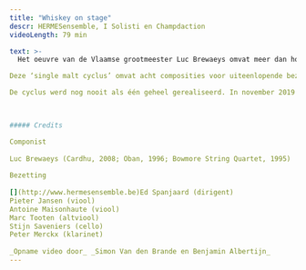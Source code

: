 ```yaml
---
title: "Whiskey on stage"
descr: HERMESensemble, I Solisti en Champdaction
videoLength: 79 min 

text: >-
  Het oeuvre van de Vlaamse grootmeester Luc Brewaeys omvat meer dan honderd werken voor de meest uiteenlopende bezettingen van solowerken, over opera en muziektheater, tot ensemblewerken en composities voor groot symfonisch orkest, al dan niet met muzikale elektronica. Het is echter niet eenvoudig in dit geheel consistente lijnen of cycli te ontdekken – reeksen die thematisch of inhoudelijk met mekaar in verband staan. Een uitzondering hierop vormen acht werken die Brewaeys componeerde in de lange tijdspanne 1991 – 2009 die alleen expliciet refereren aan Schotse single malt whisky’s.

Deze ‘single malt cyclus’ omvat acht composities voor uiteenlopende bezettingen. Ze worden gekenmerkt door een pure, oorspronkelijke hoge energie; voor de kenner een rijk gelaagde smaaksensatie van de meest uiteenlopend thema’s, tempi en spectra, voor de geïnteresseerde leek een aangenaam gevoel van rush waar je een klein beetje tipsy van wordt.

De cyclus werd nog nooit als één geheel gerealiseerd. In november 2019 werken Antwerp Symphony Orchestra, Champdaction, HERMESensemble, I Solisti en Koninklijk Conservatorium Antwerpen (AP Hogeschool) samen om in een reeks concerten de hele cyclus van acht werken samen te brengen tijdens één muzikale week.

‍

##### Credits

Componist  
  
Luc Brewaeys (Cardhu, 2008; Oban, 1996; Bowmore String Quartet, 1995)  
  
Bezetting  
  
[‍](http://www.hermesensemble.be)Ed Spanjaard (dirigent)  
Pieter Jansen (viool)  
Antoine Maisonhaute (viool)  
Marc Tooten (altviool)  
Stijn Saveniers (cello)  
Peter Merckx (klarinet)  
  
‍_Opname video door_ _Simon Van den Brande en Benjamin Albertijn_
---
```

